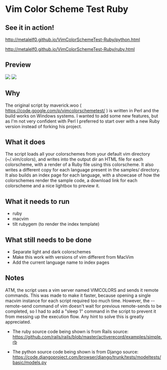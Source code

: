 Vim Color Scheme Test Ruby
==========================

See it in action!
---

http://metalelf0.github.io/VimColorSchemeTest-Ruby/python.html

http://metalelf0.github.io/VimColorSchemeTest-Ruby/ruby.html

Preview
---

![](http://github.io/metalelf0/VimColorSchemeTest-Ruby/raw/master/screenshots/screenshot_01.png)
![](http://github.io/metalelf0/VimColorSchemeTest-Ruby/raw/master/screenshots/screenshot_02.png)

Why
----

The original script by maverick.woo (
https://code.google.com/p/vimcolorschemetest/ ) is written in Perl and
the build works on Windows systems. I wanted to add some new features,
but as I'm not very confident with Perl I preferred to start over with a
new Ruby version instead of forking his project.

What it does
----

The script loads all your colorschemes from your default vim directory
(~/.vim/colors), and writes into the output dir an HTML file for each
colorscheme, with a render of a Ruby file using this colorscheme.  It
also writes a different copy for each language present in the samples/
directory. It also builds an index page for each language, with a
showcase of how the colorschemes render the sample code, a download
link for each colorscheme and a nice lightbox to preview it.

What it needs to run
----

* ruby
* macvim
* tilt rubygem (to render the index template)

What still needs to be done
----

* Separate light and dark colorschemes
* Make this work with versions of vim different from MacVim
* Add the current language name to index pages

Notes
----

ATM, the script uses a vim server named VIMCOLORS and sends it remote
commands. This was made to make it faster, because opening a single
macvim instance for each script required too much time. However, the
--remote-send command of vim doesn't wait for previous remote-sends to
be completed, so I had to add a "sleep 1" command in the script to
prevent it from messing up the execution flow. Any hint to solve this is
greatly appreciated.

* The ruby source code being shown is from Rails source:
  https://github.com/rails/rails/blob/master/activerecord/examples/simple.rb

* The python source code being shown is from Django source:
  https://code.djangoproject.com/browser/django/trunk/tests/modeltests/basic/models.py





